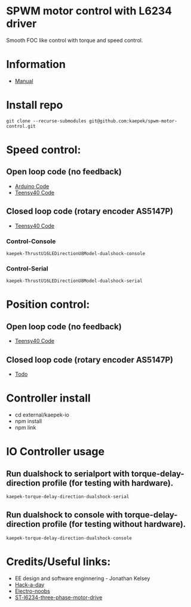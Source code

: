 # SPWM motor control with L6234 driver

Smooth FOC like control with torque and speed control.

# Information

- [Manual](./resources/sinusoidal-pwm-manual.pdf)

# Install repo

```
git clone --recurse-submodules git@github.com:kaepek/spwm-motor-control.git
```

# Speed control:

## Open loop code (no feedback)

- [Arduino Code](./speed-control/open-loop/arduino-uno/arduino-uno.ino)
- [Teensy40 Code](./speed-control/open-loop/teensy-40/teensy-40.ino)

## Closed loop code (rotary encoder AS5147P)

- [Teensy40 Code](./speed-control/closed-loop/AS5147P/teensy40/esc/esc.ino)

### Control-Console

```
kaepek-ThrustU16LEDirectionU8Model-dualshock-console
```

### Control-Serial

```
kaepek-ThrustU16LEDirectionU8Model-dualshock-serial
```

# Position control:

## Open loop code (no feedback)
- [Teensy40 Code](./position-control/open-loop/teensy-40/teensy-40.ino)

## Closed loop code (rotary encoder AS5147P)
- [Todo](./)

# Controller install

- cd external/kaepek-io
- npm install
- npm link

# IO Controller usage

## Run dualshock to serialport with torque-delay-direction profile (for testing with hardware).
```
kaepek-torque-delay-direction-dualshock-serial
```

## Run dualshock to console with torque-delay-direction profile (for testing without hardware).
```
kaepek-torque-delay-direction-dualshock-console
```

# Credits/Useful links:
- EE design and software enginnering - Jonathan Kelsey
- [Hack-a-day](https://hackaday.io/project/177958-low-power-bldc-driver-board-st-l6234#menu-details)
- [Electro-noobs](https://electronoobs.com/eng_arduino_tut176.php)
- [ST-l6234-three-phase-motor-drive](https://www.st.com/resource/en/application_note/cd00004062-l6234-three-phase-motor-driver-stmicroelectronics.pdf)